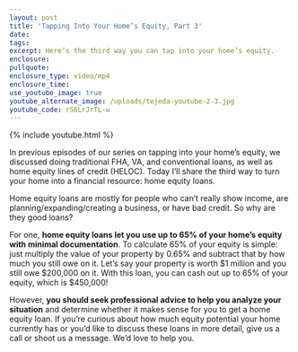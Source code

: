 ```yaml
---
layout: post
title: 'Tapping Into Your Home’s Equity, Part 3'
date:
tags:
excerpt: Here’s the third way you can tap into your home’s equity.
enclosure:
pullquote:
enclosure_type: video/mp4
enclosure_time:
use_youtube_image: true
youtube_alternate_image: /uploads/tejeda-youtube-2-3.jpg
youtube_code: rS6LrJrTL-w
---
```


{% include youtube.html %}

In previous episodes of our series on tapping into your home’s equity, we discussed doing traditional FHA, VA, and conventional loans, as well as home equity lines of credit (HELOC). Today I’ll share the third way to turn your home into a financial resource: home equity loans.

Home equity loans are mostly for people who can’t really show income, are planning/expanding/creating a business, or have bad credit. So why are they good loans?

For one, **home equity loans let you use up to 65% of your home’s equity with minimal documentation**. To calculate 65% of your equity is simple: just multiply the value of your property by 0.65% and subtract that by how much you still owe on it. Let’s say your property is worth $1 million and you still owe $200,000 on it. With this loan, you can cash out up to 65% of your equity, which is $450,000\!

However, **you should seek professional advice to help you analyze your situation** and determine whether it makes sense for you to get a home equity loan. If you’re curious about how much equity potential your home currently has or you’d like to discuss these loans in more detail, give us a call or shoot us a message. We’d love to help you.